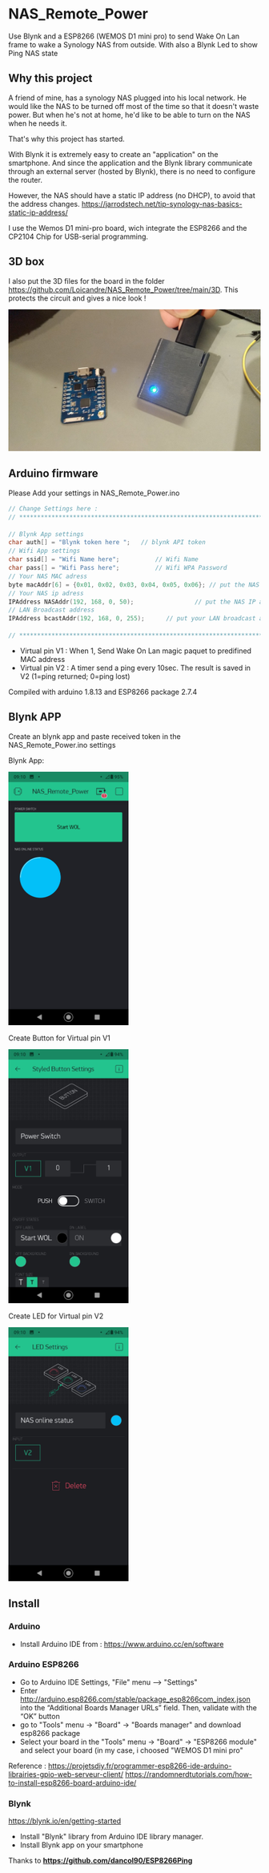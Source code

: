 # NAS_Remote_Power
Use Blynk and a ESP8266 (WEMOS D1 mini pro) to send Wake On Lan frame to wake a Synology NAS from outside.
With also a Blynk Led to show Ping NAS state

## Why this project

A friend of mine, has a synology NAS plugged into his local network. He would like the NAS to be turned off most of the time so that it doesn't waste power.
But when he's not at home, he'd like to be able to turn on the NAS when he needs it.

That's why this project has started.

With Blynk it is extremely easy to create an "application" on the smartphone. And since the application and the Blynk library communicate through an external server (hosted by Blynk), there is no need to configure the router.

However, the NAS should have a static IP address (no DHCP), to avoid that the address changes.
https://jarrodstech.net/tip-synology-nas-basics-static-ip-address/

I use the Wemos D1 mini-pro board, wich integrate the ESP8266 and the CP2104 Chip for USB-serial programming.

## 3D box

I also put the 3D files for the board in the folder https://github.com/Loicandre/NAS_Remote_Power/tree/main/3D.
This protects the circuit and gives a nice look !
 
<img src="https://github.com/Loicandre/NAS_Remote_Power/blob/main/Wemo_With_Box.jpeg" width="600">

## Arduino firmware

Please Add your settings in NAS_Remote_Power.ino

```cpp
// Change Settings here :
// ********************************************************************************

// Blynk App settings
char auth[] = "Blynk token here ";   // blynk API token
// Wifi App settings
char ssid[] = "Wifi Name here";			 // Wifi Name	
char pass[] = "Wifi Pass here";			 // Wifi WPA Password
// Your NAS MAC adress
byte macAddr[6] = {0x01, 0x02, 0x03, 0x04, 0x05, 0x06}; // put the NAS MAC adress here for wake on lan
// Your NAS ip adress
IPAddress NASAddr(192, 168, 0, 50);					// put the NAS IP adress to know if NAS is running
// LAN Broadcast address
IPAddress bcastAddr(192, 168, 0, 255);		// put your LAN broadcast adress (usually router ip with 255 for the last digit (mask=255.255.255.0)

// ********************************************************************************
```

- Virtual pin V1 : When 1, Send Wake On Lan magic paquet to predifined MAC address
- Virtual pin V2 : A timer send a ping every 10sec. The result is saved in V2 (1=ping returned; 0=ping lost) 


Compiled with arduino 1.8.13 and ESP8266 package 2.7.4

## Blynk APP

Create an blynk app and paste received token in the NAS_Remote_Power.ino settings

Blynk App: 

<img src="https://github.com/Loicandre/NAS_Remote_Power/blob/main/Blynk_Config/BlynkApp.jpeg" width="240">


Create Button for Virtual pin V1

<img src="https://github.com/Loicandre/NAS_Remote_Power/blob/main/Blynk_Config/ButtonSettings.jpeg" width="240">


Create LED for Virtual pin V2

<img src="https://github.com/Loicandre/NAS_Remote_Power/blob/main/Blynk_Config/LedSettings.jpeg" width="240">


## Install

### Arduino

- Install Arduino IDE from : https://www.arduino.cc/en/software

### Arduino ESP8266

- Go to Arduino IDE Settings, "File" menu --> "Settings"
- Enter http://arduino.esp8266.com/stable/package_esp8266com_index.json into the “Additional Boards Manager URLs” field. Then, validate with the “OK” button
- go to "Tools" menu -> "Board" -> "Boards manager" and download esp8266 package
- Select your board in the "Tools" menu -> "Board" -> "ESP8266 module" and select your board (in my case, i choosed "WEMOS D1 mini pro"

Reference : https://projetsdiy.fr/programmer-esp8266-ide-arduino-librairies-gpio-web-serveur-client/
            https://randomnerdtutorials.com/how-to-install-esp8266-board-arduino-ide/

### Blynk

https://blynk.io/en/getting-started

- Install "Blynk" library from Arduino IDE library manager.
- Install Blynk app on your smartphone


Thanks to **https://github.com/dancol90/ESP8266Ping**
